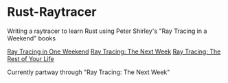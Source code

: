 # Rust-Raytracer
Writing a raytracer to learn Rust using Peter Shirley's "Ray Tracing in a Weekend" books

[Ray Tracing in One Weekend](https://www.realtimerendering.com/raytracing/Ray%20Tracing%20in%20a%20Weekend.pdf)
[Ray Tracing: The Next Week](http://www.realtimerendering.com/raytracing/Ray%20Tracing_%20The%20Next%20Week.pdf)
[Ray Tracing: The Rest of Your Life](http://www.realtimerendering.com/raytracing/Ray%20Tracing_%20the%20Rest%20of%20Your%20Life.pdf)

Currently partway through "Ray Tracing: The Next Week"
